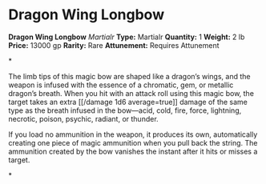 # Dragon Wing Longbow

**Dragon Wing Longbow**
_Martialr_
**Type:** Martialr
**Quantity:** 1
**Weight:** 2 lb
**Price:** 13000 gp
**Rarity:** Rare
**Attunement:** Requires Attunement

*<p>The limb tips of this magic bow are shaped like a dragon’s wings, and the weapon is infused with the essence of a chromatic, gem, or metallic dragon’s breath. When you hit with an attack roll using this magic bow, the target takes an extra  [[/damage 1d6 average=true]] damage of the same type as the breath infused in the bow—acid, cold, fire, force, lightning, necrotic, poison, psychic, radiant, or thunder.

If you load no ammunition in the weapon, it produces its own, automatically creating one piece of magic ammunition when you pull back the string. The ammunition created by the bow vanishes the instant after it hits or misses a target.</p>*